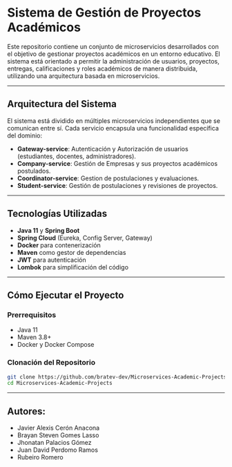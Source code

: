 # Sistema de Gestión de Proyectos Académicos

Este repositorio contiene un conjunto de microservicios desarrollados con el objetivo de gestionar proyectos académicos en un entorno educativo. El sistema está orientado a permitir la administración de usuarios, proyectos, entregas, calificaciones y roles académicos de manera distribuida, utilizando una arquitectura basada en microservicios.

---

## Arquitectura del Sistema

El sistema está dividido en múltiples microservicios independientes que se comunican entre sí. Cada servicio encapsula una funcionalidad específica del dominio:

- **Gateway-service**: Autenticación y Autorización de usuarios (estudiantes, docentes, administradores).
- **Company-service**: Gestión de Empresas y sus proyectos académicos postulados.
- **Coordinator-service**: Gestion de postulaciones y evaluaciones.
- **Student-service**: Gestión de postulaciones y revisiones de proyectos.

---

## Tecnologías Utilizadas

- **Java 11** y **Spring Boot**
- **Spring Cloud** (Eureka, Config Server, Gateway)
- **Docker** para contenerización
- **Maven** como gestor de dependencias
- **JWT** para autenticación
- **Lombok** para simplificación del código

---

## Cómo Ejecutar el Proyecto

### Prerrequisitos

- Java 11
- Maven 3.8+
- Docker y Docker Compose

### Clonación del Repositorio

```bash
git clone https://github.com/bratev-dev/Microservices-Academic-Projects.git
cd Microservices-Academic-Projects
```

---

## Autores:
- Javier Alexis Cerón Anacona
- Brayan Steven Gomes Lasso
- Jhonatan Palacios Gómez
- Juan David Perdomo Ramos
- Rubeiro Romero

